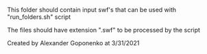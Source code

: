 This folder should contain input swf's that can be used with "run_folders.sh" script

The files should have extension ".swf" to be processed by the script

Created by Alexander Goponenko at 3/31/2021